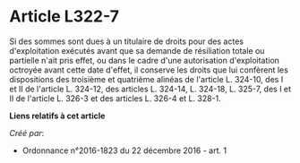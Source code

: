 # Article L322-7

Si des sommes sont dues à un titulaire de droits pour des actes d'exploitation exécutés avant que sa demande de résiliation
totale ou partielle n'ait pris effet, ou dans le cadre d'une autorisation d'exploitation octroyée avant cette date d'effet,
il conserve les droits que lui confèrent les dispositions des troisième et quatrième alinéas de l'article L. 324-10, des I et
II de l'article L. 324-12, des articles L. 324-14, L. 324-18, L. 325-7, des I et II de l'article L. 326-3 et des articles L.
326-4 et L. 328-1.

**Liens relatifs à cet article**

_Créé par_:

  - Ordonnance n°2016-1823 du 22 décembre 2016 - art. 1
